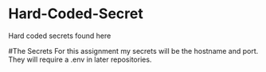 # Hard-Coded-Secret
Hard coded secrets found here

#The Secrets
For this assignment my secrets will be the hostname and port. They will require a .env in later repositories. 
